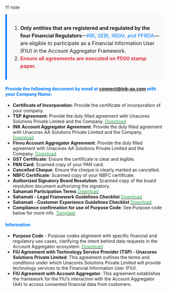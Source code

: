 
!!! note 
<div style="background-color: #f9f9f9; border-left: 5px solid #007bff; padding: 15px; font-size: 1rem; line-height: 1.5;"> <ol> <li><strong>Only entities that are registered and regulated by the four Financial Regulators</strong>—<span style="color: #007bff;">RBI, SEBI, IRDAI, and PFRDA</span>—are eligible to participate as a Financial Information User (FIU) in the Account Aggregator Framework.</li> <li><strong style="color: #dc3545;">Ensure all agreements are executed on ₹500 stamp paper.</strong></li> </ol> </div>


#### <span style="color: #007bff;">Provide the following document by email at <a href="mailto:connect@ink-aa.com">connect@ink-aa.com</a> with your Company Name:</span>



- <strong>Certificate of Incorporation</strong>: Provide the certificate of incorporation of your company.
- <strong>TSP Agreement</strong>: Provide the duly filled agreement with Unacores Solutions Private Limited and the Company. [<span style="color: #28a745;">Download</span>](https://sandbox-fiu-public-docs.s3.ap-south-1.amazonaws.com/FIU-Onboarding-Docs/Unaport+Agreement.docx)
- <strong>INK Account Aggregator Agreement</strong>: Provide the duly filled agreement with Unacores AA Solutions Private Limited and the Company. [<span style="color: #28a745;">Download</span>](https://sandbox-fiu-public-docs.s3.ap-south-1.amazonaws.com/FIU-Onboarding-Docs/INKAA+and+FIU+Agreement.docx)
- <strong>Finvu Account Aggregator Agreement</strong>: Provide the duly filled agreement with Unacores AA Solutions Private Limited and the Company. [<span style="color: #28a745;">Download</span>](https://sandbox-fiu-public-docs.s3.ap-south-1.amazonaws.com/FIU-Onboarding-Docs/Finvu+AA+-+FIU+Agreement.docx)
- <strong>GST Certificate</strong>: Ensure the certificate is clear and legible.
- <strong>PAN Card</strong>: Scanned copy of your PAN card.
- <strong>Cancelled Cheque</strong>: Ensure the cheque is clearly marked as cancelled.
- <strong>NBFC Certificate</strong>: Scanned copy of your NBFC certificate.
- <strong>Authorized Signatory Board Resolution</strong>: Scanned copy of the board resolution document authorizing the signatory.
- <strong>Sahamati Participation Terms</strong> [<span style="color: #28a745;">Download</span>](https://sandbox-fiu-public-docs.s3.ap-south-1.amazonaws.com/FIU-Onboarding-Docs/Participation+Terms+Sahamati.docx)
- <strong>Sahamati - Legal Framework Guidelines Checklist</strong> [<span style="color: #28a745;">Download</span>](https://sandbox-fiu-public-docs.s3.ap-south-1.amazonaws.com/FIU-Onboarding-Docs/Legal+Framework+Guidelines.xlsx)
- <strong>Sahamati - Customer Experience Guidelines Checklist</strong> [<span style="color: #28a745;">Download</span>](https://sandbox-fiu-public-docs.s3.ap-south-1.amazonaws.com/FIU-Onboarding-Docs/Customer+Experience+Guidelines.xlsx)
- <strong>Compliance confirmation for use of Purpose Code</strong>: See Purpose code below for more info. [<span style="color: #28a745;">Template</span>](https://sandbox-fiu-public-docs.s3.ap-south-1.amazonaws.com/FIU-Onboarding-Docs/Confirmation+of+Purpose+Code.docx)


#### <span style="color: #007bff;">Information</span>
- <strong>Purpose Code</strong> - Purpose codes alignment with specific financial and regulatory use cases, clarifying the intent behind data requests in the Account Aggregator ecosystem. [<span style="color: #28a745;">Download</span>](https://sandbox-fiu-public-docs.s3.ap-south-1.amazonaws.com/FIU-Onboarding-Docs/Purpose+Code+template.xlsx)
- <strong>FIU Agreement with Technology Service Provider (TSP) - Unacores Solutions Private Limited</strong>: This agreement outlines the terms and conditions under which Unacores Solutions Private Limited will provide technology services to the Financial Information User (FIU).
- <strong>FIU Agreement with Account Aggregator</strong>: This agreement establishes the framework for the FIU’s interaction with the Account Aggregator (AA) to access consented financial data from customers.


<!--
## Steps to Onboard

### Step 1: Visit the Website
1. Open your web browser and navigate to our website at [https://www.unaport.ai](https://www.unaport.ai)

### Step 2: Register for an Account
1. Click on the **"Sign In"** button located at the center of the homepage.
2. Fill in the required information, including your email address, and password.
3. Create a strong password for your account.
4. Click on the **"Register"** button to create your account.

### Step 3: Verify Your Email
1. After registering, you will receive a verification email.
2. Open the email and click on the verification link to verify your email address.

### Step 4: Login to Your Account
1. Return to the website and click on the **"Sign In"** button.
2. Enter your email address and password.
3. Click on the **"Login"** button to access your account.

### Step 5: Complete Your Profile
1. Once logged in, navigate to the **"Settings"** -> **“KYC”** section.
2. Fill in all the required KYC fields, including Company, PAN, GST information and contact details.

### Step 6: Upload Required Documents
1. In the **"Upload Documents"** section, you will find an option to upload documents.
2. Click on the **"Upload Documents"** button.
3. Upload the following documents:
      1. **Certificate of Incorporation**: Provide the certificate of incorporation of your company.
      2. **Unaport.ai Agreement**: Provide duly filled agreement with Unacores Solutions Private Limited and the Company. [Download Agreement](https://sandbox-fiu-public-docs.s3.ap-south-1.amazonaws.com/FIU-Onboarding-Docs/Unaport+Agreement.docx)
      3. **Account Aggregator Agreement**: Provide duly filled agreement with Unacores AA Solutions Private Limited and the Company. [Download Agreement](https://sandbox-fiu-public-docs.s3.ap-south-1.amazonaws.com/FIU-Onboarding-Docs/INKAA+and+FIU+Agreement.docx)

4. Provide the below certificates by email at connect@ink-aa.com with your Company Name:
      1. **GST Certificate**: Ensure the certificate is clear and legible.
      2. **PAN Card**: Scanned copy of your PAN card.
      3. **FIU Certification**: Provide a copy of your FIU certification.
      4. **Cancelled Cheque**: Ensure the cheque is clearly marked as cancelled.
      5. **NBFC Certificate**: Scanned copy of your NBFC certificate if applicable.
      6. **Authorized Signatory Board Resolution**: Scanned copy of the board resolution document authorizing the signatory.

### Step 7: Submit for Verification
1. After uploading all the required documents, click on the **"Submit for Verification"** button.
2. Your documents will be reviewed by our team. This process may take a few days.

### Step 8: Confirmation
1. Once your documents have been verified, you will receive a confirmation email.
2. You can now access all the LIVE features and services available to Financial Information Users on our website.

## Support
If you encounter any issues during the onboarding process or need assistance, please contact our support team at **[connect@ink-aa.com](mailto:connect@ink-aa.com)** or **[+91 73048 06127](tel:+917304806127)**.

-->